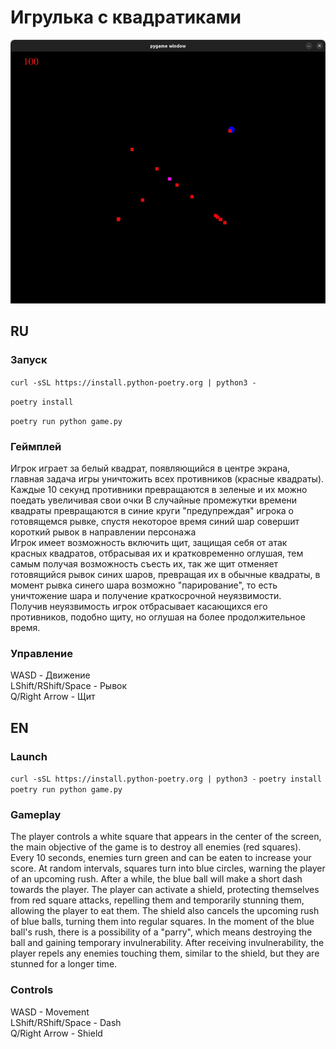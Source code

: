 # Игрулька с квадратиками

![alt text](image.png)


## RU

### Запуск
```curl -sSL https://install.python-poetry.org | python3 -```

```poetry install```

```poetry run python game.py```


### Геймплей

Игрок играет за белый квадрат, появляющийся в центре экрана, главная задача игры уничтожить всех противников (красные квадраты).  
Каждые 10 секунд противники превращаются в зеленые и их можно поедать увеличивая свои очки
В случайные промежутки времени квадраты превращаются в синие круги "предупреждая" игрока о готовящемся рывке, спустя некоторое время синий шар совершит короткий рывок в направлении персонажа  
Игрок имеет возможность включить щит, защищая себя от атак красных квадратов, отбрасывая их и кратковременно оглушая, тем самым получая возможность съесть их, так же щит отменяет готовящийся рывок синих шаров, превращая их в обычные квадраты, в момент рывка синего шара возможно "парирование", то есть уничтожение шара и получение краткосрочной неуязвимости.  
Получив неуязвимость игрок отбрасывает касающихся его противников, подобно щиту, но оглушая на более продолжительное время.

### Управление

WASD - Движение  
LShift/RShift/Space - Рывок  
Q/Right Arrow - Щит


## EN
 ### Launch
```curl -sSL https://install.python-poetry.org | python3 -```
```poetry install```
```poetry run python game.py```

### Gameplay
The player controls a white square that appears in the center of the screen, the main objective of the game is to destroy all enemies (red squares). Every 10 seconds, enemies turn green and can be eaten to increase your score. At random intervals, squares turn into blue circles, warning the player of an upcoming rush. After a while, the blue ball will make a short dash towards the player. The player can activate a shield, protecting themselves from red square attacks, repelling them and temporarily stunning them, allowing the player to eat them. The shield also cancels the upcoming rush of blue balls, turning them into regular squares. In the moment of the blue ball's rush, there is a possibility of a "parry", which means destroying the ball and gaining temporary invulnerability. After receiving invulnerability, the player repels any enemies touching them, similar to the shield, but they are stunned for a longer time.

### Controls
WASD - Movement  
LShift/RShift/Space - Dash  
Q/Right Arrow - Shield

